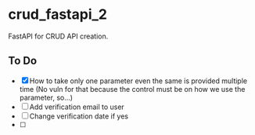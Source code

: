 # crud_fastapi_2

FastAPI for CRUD API creation.

## To Do

- [x] How to take only one parameter even the same is provided multiple time (No vuln for that because the control must be on how we use the parameter, so...)
- [ ] Add verification email to user
- [ ] Change verification date if yes
- [ ] 